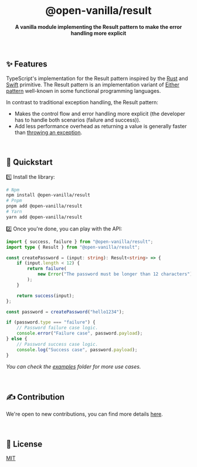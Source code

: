 <br>
<div align="center">
    <h1>@open-vanilla/result</h1>
    <strong>A vanilla module implementing the Result pattern to make the error handling more explicit</strong>
</div>
<br>
<br>

## ✨ Features

TypeScript's implementation for the Result pattern inspired by the [Rust](https://doc.rust-lang.org/std/result/) and [Swift](https://developer.apple.com/documentation/swift/result) primitive.
The Result pattern is an implementation variant of [Either pattern](https://www.thoughtworks.com/insights/blog/either-data-type-alternative-throwing-exceptions) well-known in some functional programming languages.

In contrast to traditional exception handling, the Result pattern:

- Makes the control flow and error handling more explicit (the developer has to handle both scenarios (failure and success)).
- Add less performance overhead as returning a value is generally faster than [throwing an exception](https://dev.to/ephilips/better-error-handling-in-c-with-result-types-4aan).

<br>

## 🚀 Quickstart

1️⃣ Install the library:

```bash
# Npm
npm install @open-vanilla/result
# Pnpm
pnpm add @open-vanilla/result
# Yarn
yarn add @open-vanilla/result
```

2️⃣ Once you're done, you can play with the API:

```ts
import { success, failure } from "@open-vanilla/result";
import type { Result } from "@open-vanilla/result";

const createPassword = (input: string): Result<string> => {
	if (input.length < 12) {
		return failure(
			new Error("The password must be longer than 12 characters"),
		);
	}

	return success(input);
};

const password = createPassword("hello1234");

if (password.type === "failure") {
	// Password failure case logic.
	console.error("Failure case", password.payload);
} else {
	// Password success case logic.
	console.log("Success case", password.payload);
}
```

_You can check the [examples](https://github.com/adbayb/open-vanilla/tree/main/libraries/result/examples) folder for more use cases._

<br>

## ✍️ Contribution

We're open to new contributions, you can find more details [here](https://github.com/adbayb/open-vanilla/blob/main/CONTRIBUTING.md).

<br>

## 📖 License

[MIT](https://github.com/adbayb/open-vanilla/blob/main/LICENSE "License MIT")

<br>
